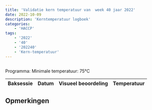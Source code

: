 ```yaml
---
title: 'Validatie kern temperatuur van  week 40 jaar 2022'
date: 2022-10-09
description: 'Kerntemperatuur logboek'
categories:
    - 'HACCP'
tags:
    - '2022'
    - '40'
    - '202240'
    - 'Kern-temperatuur'
---
```


## 

Programma: 
Minimale temperatuur: 75°C

| Baksessie | Datum | Visueel beoordeling | Temperatuur |
|:---|:---|:---|:---|


## Opmerkingen


